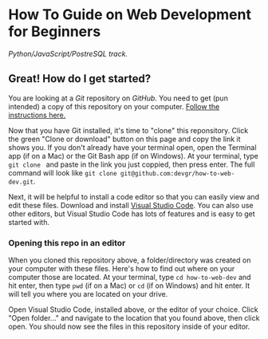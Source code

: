 # How To Guide on Web Development for Beginners
_Python/JavaScript/PostreSQL track._

## Great! How do I get started?
You are looking at a *Git* repository on *GitHub*. You need to get (pun intended) a copy of this repository on your computer. [Follow the instructions here.](https://gist.github.com/derhuerst/1b15ff4652a867391f03)

Now that you have Git installed, it's time to "clone" this reponsitory. Click the green "Clone or download" button on this page and copy the link it shows you. If you don't already have your terminal open, open the Terminal app (if on a Mac) or the Git Bash app (if on Windows). At your terminal, type `git clone ` and paste in the link you just coppied, then press enter. The full command will look like `git clone git@github.com:devgr/how-to-web-dev.git`. 

Next, it will be helpful to install a code editor so that you can easily view and edit these files. Download and install [Visual Studio Code](https://code.visualstudio.com/). You can also use other editors, but Visual Studio Code has lots of features and is easy to get started with.

### Opening this repo in an editor
When you cloned this repository above, a folder/directory was created on your computer with these files. Here's how to find out where on your computer those are located. At your terminal, type `cd how-to-web-dev` and hit enter, then type `pwd` (if on a Mac) or `cd` (if on Windows) and hit enter. It will tell you where you are located on your drive.

Open Visual Studio Code, installed above, or the editor of your choice. Click "Open folder..." and navigate to the location that you found above, then click open. You should now see the files in this repository inside of your editor.
